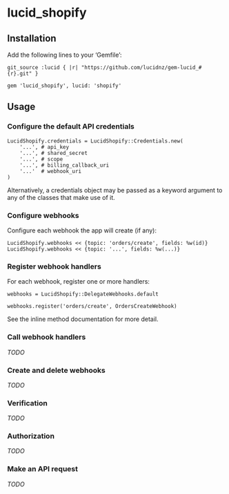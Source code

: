 lucid_shopify
=============

Installation
------------

Add the following lines to your ‘Gemfile’:

    git_source :lucid { |r| "https://github.com/lucidnz/gem-lucid_#{r}.git" }

    gem 'lucid_shopify', lucid: 'shopify'


Usage
-----

### Configure the default API credentials

    LucidShopify.credentials = LucidShopify::Credentials.new(
        '...', # api_key
        '...', # shared_secret
        '...', # scope
        '...', # billing_callback_uri
        '...'  # webhook_uri
    )

Alternatively, a credentials object may be passed as a keyword
argument to any of the classes that make use of it.


### Configure webhooks

Configure each webhook the app will create (if any):

    LucidShopify.webhooks << {topic: 'orders/create', fields: %w(id)}
    LucidShopify.webhooks << {topic: '...', fields: %w(...)}


### Register webhook handlers

For each webhook, register one or more handlers:

    webhooks = LucidShopify::DelegateWebhooks.default

    webhooks.register('orders/create', OrdersCreateWebhook)

See the inline method documentation for more detail.


### Call webhook handlers

_TODO_


### Create and delete webhooks

_TODO_


### Verification

_TODO_


### Authorization

_TODO_


### Make an API request

_TODO_
